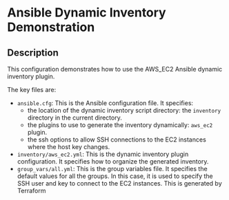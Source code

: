# Ansible Dynamic Inventory Demonstration

## Description

This configuration demonstrates how to use the AWS_EC2 Ansible dynamic inventory
plugin.

The key files are:

- `ansible.cfg`: This is the Ansible configuration file. It specifies:
  - the location of the dynamic inventory script directory: the `inventory`
    directory in the current directory.
  - the plugins to use to generate the inventory dynamically: `aws_ec2` plugin.
  - the ssh options to allow SSH connections to the EC2 instances where the host
    key changes.
- `inventory/aws_ec2.yml`: This is the dynamic inventory plugin configuration.
  It specifies how to organize the generated inventory.
- `group_vars/all.yml`: This is the group variables file. It specifies the
  default values for all the groups. In this case, it is used to specify the SSH
  user and key to connect to the EC2 instances. This is generated by Terraform
